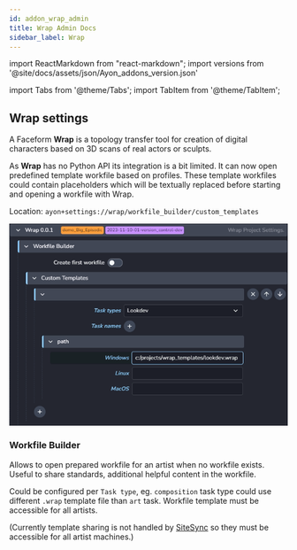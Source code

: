 ```yaml
---
id: addon_wrap_admin
title: Wrap Admin Docs
sidebar_label: Wrap
---
```


import ReactMarkdown from "react-markdown";
import versions from '@site/docs/assets/json/Ayon_addons_version.json'

[//]: # (<ReactMarkdown>)

[//]: # ({versions.Photoshop_Badge})

[//]: # (</ReactMarkdown>)

import Tabs from '@theme/Tabs';
import TabItem from '@theme/TabItem';

## Wrap settings

A Faceform **Wrap** is a topology transfer tool for creation of digital characters based on 3D scans of real actors or sculpts.

As **Wrap** has no Python API its integration is a bit limited. It can now open predefined template workfile based on profiles.
These template workfiles could contain placeholders which will be textually replaced before starting and opening a workfile with Wrap.

Location: `ayon+settings://wrap/workfile_builder/custom_templates`

![Wrap Project Settings](assets/admin_hosts_wrap_settings.png)

### Workfile Builder

Allows to open prepared workfile for an artist when no workfile exists. Useful to share standards, additional helpful content in the workfile.

Could be configured per `Task type`, eg. `composition` task type could use different `.wrap` template file than `art` task.
Workfile template must be accessible for all artists.

(Currently template sharing is not handled by [SiteSync](addon_site_sync_admin.md) so they must be accessible for all artist machines.)